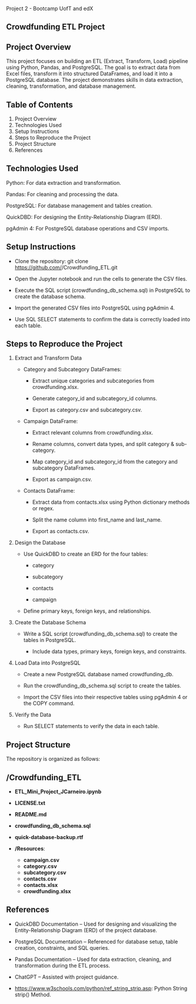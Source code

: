 Project 2 - Bootcamp UofT and edX

## Crowdfunding ETL Project

## Project Overview
This project focuses on building an ETL (Extract, Transform, Load) pipeline using Python, Pandas, and PostgreSQL. The goal is to extract data from Excel files, transform it into structured DataFrames, and load 
it into a PostgreSQL database. The project demonstrates skills in data extraction, cleaning, transformation, and database management.

## Table of Contents
1. Project Overview
2. Technologies Used
3. Setup Instructions
4. Steps to Reproduce the Project
5. Project Structure
6. References

## Technologies Used
Python: For data extraction and transformation.

Pandas: For cleaning and processing the data.

PostgreSQL: For database management and tables creation.

QuickDBD: For designing the Entity-Relationship Diagram (ERD).

pgAdmin 4: For PostgreSQL database operations and CSV imports.

## Setup Instructions

* Clone the repository: git clone https://github.com/<your-username>/Crowdfunding_ETL.git

* Open the Jupyter notebook and run the cells to generate the CSV files.

* Execute the SQL script (crowdfunding_db_schema.sql) in PostgreSQL to create the database schema.

* Import the generated CSV files into PostgreSQL using pgAdmin 4.

* Use SQL SELECT statements to confirm the data is correctly loaded into each table.

## Steps to Reproduce the Project
1. Extract and Transform Data
    * Category and Subcategory DataFrames:

        * Extract unique categories and subcategories from crowdfunding.xlsx.

        * Generate category_id and subcategory_id columns.

        * Export as category.csv and subcategory.csv.

    * Campaign DataFrame:

        * Extract relevant columns from crowdfunding.xlsx.

        * Rename columns, convert data types, and split category & sub-category.

        * Map category_id and subcategory_id from the category and subcategory DataFrames.

        * Export as campaign.csv.

    * Contacts DataFrame:

        * Extract data from contacts.xlsx using Python dictionary methods or regex.

        * Split the name column into first_name and last_name.

        * Export as contacts.csv.

2. Design the Database
    * Use QuickDBD to create an ERD for the four tables:

        * category

        * subcategory

        * contacts

        * campaign

    * Define primary keys, foreign keys, and relationships.

3. Create the Database Schema
    * Write a SQL script (crowdfunding_db_schema.sql) to create the tables in PostgreSQL.

        * Include data types, primary keys, foreign keys, and constraints.

4. Load Data into PostgreSQL
    * Create a new PostgreSQL database named crowdfunding_db.

    * Run the crowdfunding_db_schema.sql script to create the tables.

    * Import the CSV files into their respective tables using pgAdmin 4 or the COPY command.

5. Verify the Data
    * Run SELECT statements to verify the data in each table.

## Project Structure
The repository is organized as follows:

## /Crowdfunding_ETL

- **ETL_Mini_Project_JCarneiro.ipynb**
- **LICENSE.txt**
- **README.md**
- **crowdfunding_db_schema.sql**
- **quick-database-backup.rtf**

- **/Resources**:
  - **campaign.csv**
  - **category.csv**
  - **subcategory.csv**
  - **contacts.csv**
  - **contacts.xlsx**
  - **crowdfunding.xlsx**

## References
* QuickDBD Documentation – Used for designing and visualizing the Entity-Relationship Diagram (ERD) of the project database.

* PostgreSQL Documentation – Referenced for database setup, table creation, constraints, and SQL queries.

* Pandas Documentation – Used for data extraction, cleaning, and transformation during the ETL process.

* ChatGPT – Assisted with project guidance.

* https://www.w3schools.com/python/ref_string_strip.asp: Python String strip() Method.

